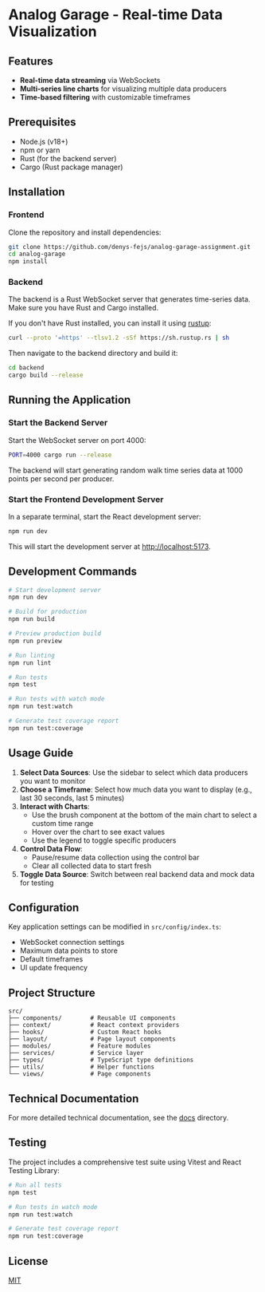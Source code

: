 # Analog Garage - Real-time Data Visualization

## Features

- **Real-time data streaming** via WebSockets
- **Multi-series line charts** for visualizing multiple data producers
- **Time-based filtering** with customizable timeframes

## Prerequisites

- Node.js (v18+)
- npm or yarn
- Rust (for the backend server)
- Cargo (Rust package manager)

## Installation

### Frontend

Clone the repository and install dependencies:

```bash
git clone https://github.com/denys-fejs/analog-garage-assignment.git
cd analog-garage
npm install
```

### Backend

The backend is a Rust WebSocket server that generates time-series data. Make sure you have Rust and Cargo installed.

If you don't have Rust installed, you can install it using [rustup](https://rustup.rs/):

```bash
curl --proto '=https' --tlsv1.2 -sSf https://sh.rustup.rs | sh
```

Then navigate to the backend directory and build it:

```bash
cd backend
cargo build --release
```

## Running the Application

### Start the Backend Server

Start the WebSocket server on port 4000:

```bash
PORT=4000 cargo run --release
```

The backend will start generating random walk time series data at 1000 points per second per producer.

### Start the Frontend Development Server

In a separate terminal, start the React development server:

```bash
npm run dev
```

This will start the development server at [http://localhost:5173](http://localhost:5173).

## Development Commands

```bash
# Start development server
npm run dev

# Build for production
npm run build

# Preview production build
npm run preview

# Run linting
npm run lint

# Run tests
npm test

# Run tests with watch mode
npm run test:watch

# Generate test coverage report
npm run test:coverage
```

## Usage Guide

1. **Select Data Sources**: Use the sidebar to select which data producers you want to monitor
2. **Choose a Timeframe**: Select how much data you want to display (e.g., last 30 seconds, last 5 minutes)
3. **Interact with Charts**:
   - Use the brush component at the bottom of the main chart to select a custom time range
   - Hover over the chart to see exact values
   - Use the legend to toggle specific producers
4. **Control Data Flow**:
   - Pause/resume data collection using the control bar
   - Clear all collected data to start fresh
5. **Toggle Data Source**: Switch between real backend data and mock data for testing

## Configuration

Key application settings can be modified in `src/config/index.ts`:

- WebSocket connection settings
- Maximum data points to store
- Default timeframes
- UI update frequency

## Project Structure

```
src/
├── components/        # Reusable UI components
├── context/           # React context providers
├── hooks/             # Custom React hooks
├── layout/            # Page layout components
├── modules/           # Feature modules
├── services/          # Service layer
├── types/             # TypeScript type definitions
├── utils/             # Helper functions
└── views/             # Page components
```

## Technical Documentation

For more detailed technical documentation, see the [docs](./docs/) directory.

## Testing

The project includes a comprehensive test suite using Vitest and React Testing Library:

```bash
# Run all tests
npm test

# Run tests in watch mode
npm run test:watch

# Generate test coverage report
npm run test:coverage
```

## License

[MIT](LICENSE)
